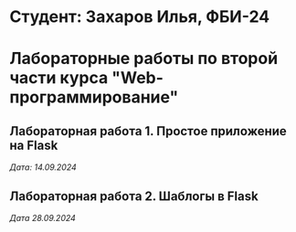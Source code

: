 # Студент: Захаров Илья, ФБИ-24

# Лабораторные работы по второй части курса "Web-программирование"

## Лабораторная работа 1.  Простое приложение на Flask

*Дата: 14.09.2024*

## Лабораторная работа 2. Шаблогы в Flask

*Дата 28.09.2024*

